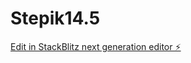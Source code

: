 # Stepik14.5

[Edit in StackBlitz next generation editor ⚡️](https://stackblitz.com/~/github.com/PiotrKopec10/Stepik14.5)